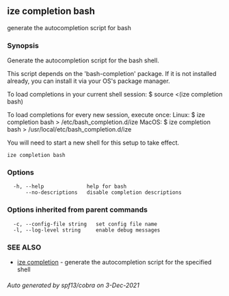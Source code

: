 ## ize completion bash

generate the autocompletion script for bash

### Synopsis


Generate the autocompletion script for the bash shell.

This script depends on the 'bash-completion' package.
If it is not installed already, you can install it via your OS's package manager.

To load completions in your current shell session:
$ source <(ize completion bash)

To load completions for every new session, execute once:
Linux:
  $ ize completion bash > /etc/bash_completion.d/ize
MacOS:
  $ ize completion bash > /usr/local/etc/bash_completion.d/ize

You will need to start a new shell for this setup to take effect.
  

```
ize completion bash
```

### Options

```
  -h, --help              help for bash
      --no-descriptions   disable completion descriptions
```

### Options inherited from parent commands

```
  -c, --config-file string   set config file name
  -l, --log-level string     enable debug messages
```

### SEE ALSO

* [ize completion](ize_completion.md)	 - generate the autocompletion script for the specified shell

###### Auto generated by spf13/cobra on 3-Dec-2021
